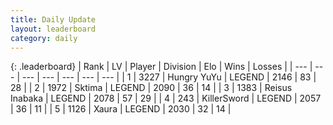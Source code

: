 ```yaml
---
title: Daily Update
layout: leaderboard
category: daily
---
```


{: .leaderboard}
| Rank | LV | Player | Division | Elo | Wins | Losses |
| --- | --- | --- | --- | --- | --- | --- |
| <span data-change="0">1</span> | 3227 | <span title="ID: 164871">Hungry YuYu</span> | LEGEND | <span data-change="20">2146</span> | <span data-change="20">83</span> | <span data-change="6">28</span> |
| <span data-change="1">2</span> | 1972 | <span title="ID: 353063">Sktima</span> | LEGEND | <span data-change="33">2090</span> | <span data-change="6">36</span> | <span data-change="1">14</span> |
| <span data-change="10">3</span> | 1383 | <span title="ID: 451068">Reisus Inabaka</span> | LEGEND | <span data-change="78">2078</span> | <span data-change="15">57</span> | <span data-change="3">29</span> |
| <span data-change="-2">4</span> | 243 | <span title="ID: 654579">KillerSword</span> | LEGEND | <span data-change="0">2057</span> | <span data-change="0">36</span> | <span data-change="0">11</span> |
| <span data-change="1">5</span> | 1126 | <span title="ID: 200908">Xaura</span> | LEGEND | <span data-change="22">2030</span> | <span data-change="3">32</span> | <span data-change="0">14</span> |